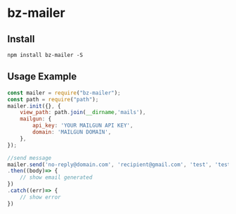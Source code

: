 # bz-mailer

## Install
`npm install bz-mailer -S`

## Usage Example

```javascript
const mailer = require("bz-mailer");
const path = require("path");
mailer.init({}, {
    view_path: path.join(__dirname,'mails'),
    mailgun: {
        api_key: 'YOUR MAILGUN API KEY',
        domain: 'MAILGUN DOMAIN',
    },
});

//send message
mailer.send('no-reply@domain.com', 'recipient@gmail.com', 'test', 'test', {title: "test email", name:"Ficky"})
.then((body)=> {
    // show email generated
})
.catch((err)=> {
    // show error
})

```
